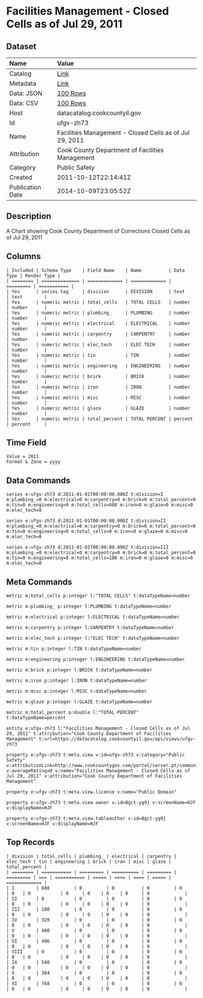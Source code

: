# Facilities Management - Closed Cells as of Jul 29, 2011

## Dataset

| Name | Value |
| :--- | :---- |
| Catalog | [Link](https://catalog.data.gov/dataset/facilities-management-closed-cells-as-of-jul-29-2011-cc4d2) |
| Metadata | [Link](https://datacatalog.cookcountyil.gov/api/views/ufgv-zh73) |
| Data: JSON | [100 Rows](https://datacatalog.cookcountyil.gov/api/views/ufgv-zh73/rows.json?max_rows=100) |
| Data: CSV | [100 Rows](https://datacatalog.cookcountyil.gov/api/views/ufgv-zh73/rows.csv?max_rows=100) |
| Host | datacatalog.cookcountyil.gov |
| Id | ufgv-zh73 |
| Name | Facilities Management - Closed Cells as of Jul 29, 2011 |
| Attribution | Cook County Department of Facilities Management |
| Category | Public Safety |
| Created | 2011-10-12T22:14:41Z |
| Publication Date | 2014-10-09T23:05:52Z |

## Description

A Chart showing Cook County Department of Corrections Closed Cells as of Jul 29, 2011

## Columns

```ls
| Included | Schema Type    | Field Name    | Name          | Data Type | Render Type |
| ======== | ============== | ============= | ============= | ========= | =========== |
| Yes      | series tag     | division      | DIVISION      | text      | text        |
| Yes      | numeric metric | total_cells   | TOTAL CELLS   | number    | number      |
| Yes      | numeric metric | plumbing_     | PLUMBING      | number    | number      |
| Yes      | numeric metric | electrical    | ELECTRICAL    | number    | number      |
| Yes      | numeric metric | carpentry     | CARPENTRY     | number    | number      |
| Yes      | numeric metric | elec_tech     | ELEC TECH     | number    | number      |
| Yes      | numeric metric | tin           | TIN           | number    | number      |
| Yes      | numeric metric | engineering   | ENGINEERING   | number    | number      |
| Yes      | numeric metric | brick         | BRICK         | number    | number      |
| Yes      | numeric metric | iron          | IRON          | number    | number      |
| Yes      | numeric metric | misc          | MISC          | number    | number      |
| Yes      | numeric metric | glaze         | GLAZE         | number    | number      |
| Yes      | numeric metric | total_percent | TOTAL PERCENT | percent   | percent     |
```

## Time Field

```ls
Value = 2011
Format & Zone = yyyy
```

## Data Commands

```ls
series e:ufgv-zh73 d:2011-01-01T00:00:00.000Z t:division=I m:plumbing_=0 m:electrical=0 m:carpentry=0 m:brick=0 m:total_percent=0 m:tin=0 m:engineering=0 m:total_cells=608 m:iron=0 m:glaze=0 m:misc=0 m:elec_tech=0

series e:ufgv-zh73 d:2011-01-01T00:00:00.000Z t:division=II m:plumbing_=0 m:electrical=0 m:carpentry=0 m:brick=0 m:total_percent=0 m:tin=0 m:engineering=0 m:total_cells=0 m:iron=0 m:glaze=0 m:misc=0 m:elec_tech=0

series e:ufgv-zh73 d:2011-01-01T00:00:00.000Z t:division=III m:plumbing_=0 m:electrical=0 m:carpentry=0 m:brick=0 m:total_percent=0 m:tin=0 m:engineering=0 m:total_cells=180 m:iron=0 m:glaze=0 m:misc=0 m:elec_tech=0
```

## Meta Commands

```ls
metric m:total_cells p:integer l:"TOTAL CELLS" t:dataTypeName=number

metric m:plumbing_ p:integer l:PLUMBING t:dataTypeName=number

metric m:electrical p:integer l:ELECTRICAL t:dataTypeName=number

metric m:carpentry p:integer l:CARPENTRY t:dataTypeName=number

metric m:elec_tech p:integer l:"ELEC TECH" t:dataTypeName=number

metric m:tin p:integer l:TIN t:dataTypeName=number

metric m:engineering p:integer l:ENGINEERING t:dataTypeName=number

metric m:brick p:integer l:BRICK t:dataTypeName=number

metric m:iron p:integer l:IRON t:dataTypeName=number

metric m:misc p:integer l:MISC t:dataTypeName=number

metric m:glaze p:integer l:GLAZE t:dataTypeName=number

metric m:total_percent p:double l:"TOTAL PERCENT" t:dataTypeName=percent

entity e:ufgv-zh73 l:"Facilities Management - Closed Cells as of Jul 29, 2011" t:attribution="Cook County Department of Facilities Management" t:url=https://datacatalog.cookcountyil.gov/api/views/ufgv-zh73

property e:ufgv-zh73 t:meta.view v:id=ufgv-zh73 v:category="Public Safety" v:attributionLink=http://www.cookcountygov.com/portal/server.pt/community/facilities_management/294/facilities_management v:averageRating=0 v:name="Facilities Management - Closed Cells as of Jul 29, 2011" v:attribution="Cook County Department of Facilities Management"

property e:ufgv-zh73 t:meta.view.license v:name="Public Domain"

property e:ufgv-zh73 t:meta.view.owner v:id=8gct-yg9j v:screenName=HJF v:displayName=HJF

property e:ufgv-zh73 t:meta.view.tableauthor v:id=8gct-yg9j v:screenName=HJF v:displayName=HJF
```

## Top Records

```ls
| division | total_cells | plumbing_ | electrical | carpentry | elec_tech | tin | engineering | brick | iron | misc | glaze | total_percent | 
| ======== | =========== | ========= | ========== | ========= | ========= | === | =========== | ===== | ==== | ==== | ===== | ============= | 
| I        | 608         | 0         | 0          | 0         | 0         | 0   | 0           | 0     | 0    | 0    | 0     | 0             | 
| II       | 0           | 0         | 0          | 0         | 0         | 0   | 0           | 0     | 0    | 0    | 0     | 0             | 
| III      | 180         | 0         | 0          | 0         | 0         | 0   | 0           | 0     | 0    | 0    | 0     | 0             | 
| IV       | 320         | 0         | 0          | 0         | 0         | 0   | 0           | 0     | 0    | 0    | 0     | 0             | 
| V        | 480         | 0         | 0          | 0         | 0         | 0   | 0           | 0     | 0    | 0    | 0     | 0             | 
| VI       | 496         | 0         | 0          | 0         | 0         | 0   | 0           | 0     | 0    | 0    | 0     | 0             | 
| VIII     | 0           | 0         | 0          | 0         | 0         | 0   | 0           | 0     | 0    | 0    | 0     | 0             | 
| IX       | 540         | 0         | 0          | 0         | 0         | 0   | 0           | 0     | 0    | 0    | 0     | 0             | 
| X        | 384         | 0         | 0          | 0         | 0         | 0   | 0           | 0     | 0    | 0    | 0     | 0             | 
| XI       | 768         | 0         | 0          | 0         | 0         | 0   | 0           | 0     | 0    | 0    | 0     | 0             | 
```